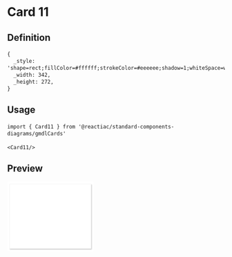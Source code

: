 # Card 11

## Definition

```
{
  _style: 'shape=rect;fillColor=#ffffff;strokeColor=#eeeeee;shadow=1;whiteSpace=wrap;html=1;',
  _width: 342,
  _height: 272,
}
```

## Usage

```
import { Card11 } from '@reactiac/standard-components-diagrams/gmdlCards'

<Card11/>
```

## Preview

<img src="./card-11.png" width="200"/>
